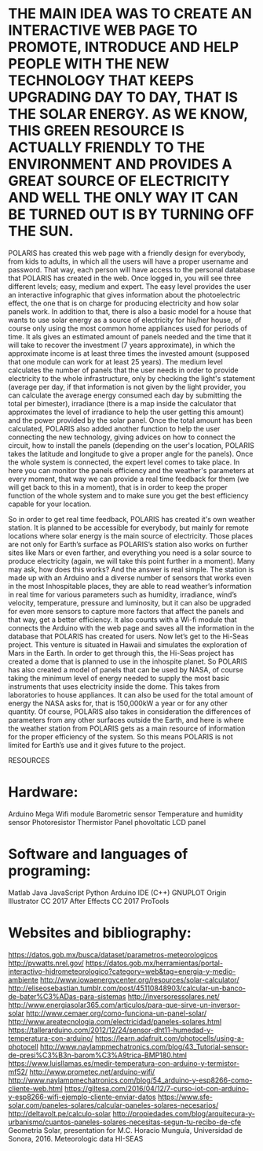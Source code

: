 # THE MAIN IDEA WAS TO CREATE AN INTERACTIVE WEB PAGE TO PROMOTE, INTRODUCE AND HELP PEOPLE WITH THE NEW TECHNOLOGY THAT KEEPS UPGRADING DAY TO DAY, THAT IS THE SOLAR ENERGY. AS WE KNOW, THIS GREEN RESOURCE IS ACTUALLY FRIENDLY TO THE ENVIRONMENT AND PROVIDES A GREAT SOURCE OF ELECTRICITY AND WELL THE ONLY WAY IT CAN BE TURNED OUT IS BY TURNING OFF THE SUN.

POLARIS has created this web page with a friendly design for everybody, from kids to adults, in which all the users will have a proper username and password. That way, each person will have access to the personal database that POLARIS has created in the web. Once logged in, you will see three different levels; easy, medium and expert. The easy level provides the user an interactive infographic that gives information about the photoelectric effect, the one that is on charge for producing electricity and how solar panels work. In addition to that, there is also a basic model for a house that wants to use solar energy as a source of electricity for his/her house, of course only using the most common home appliances used for periods of time. It als gives an estimated amount of panels needed and the time that it will take to recover the investment (7 years approximate), in which the approximate income is at least three times the invested amount (supposed that one module can work for at least 25 years). The medium level calculates the number of panels that the user needs in order to provide electricity to the whole infrastructure, only by checking the light's statement (average per day, if that information is not given by the light provider, you can calculate the average energy consumed each day by submitting the total per bimester), irradiance (there is a map inside the calculator that approximates the level of irradiance to help the user getting this amount) and the power provided by the solar panel. Once the total amount has been calculated, POLARIS also added another function to help the user connecting the new technology, giving advices on how to connect the circuit, how to install the panels (depending on the user's location, POLARIS takes the latitude and longitude to give a proper angle for the panels). Once the whole system is connected, the expert level comes to take place. In here you can monitor the panels efficiency and the weather's parameters at every moment, that way we can provide a real time feedback for them (we will get back to this in a moment), that is in order to keep the proper function of the whole system and to make sure you get the best efficiency capable for your location.

So in order to get real time feedback, POLARIS has created it's own weather station. It is planned to be accessible for everybody, but mainly for remote locations where solar energy is the main source of electricity. Those places are not only for Earth’s surface as POLARIS’s station also works on further sites like Mars or even farther, and everything you need is a solar source to produce electricity (again, we will take this point further in a moment). Many may ask, how does this works? And the answer is real simple. The station is made up with an Arduino and a diverse number of sensors that works even in the most Inhospitable places, they are able to read weather’s information in real time for various parameters such as humidity, irradiance, wind’s velocity, temperature, pressure and luminosity, but it can also be upgraded for even more sensors to capture more factors that affect the panels and that way, get a better efficiency. It also counts with a Wi-fi module that connects the Arduino with the web page and saves all the information in the database that POLARIS has created for users. Now let’s get to the Hi-Seas project. This venture is situated in Hawaii and simulates the exploration of Mars in the Earth. In order to get through this, the Hi-Seas project has created a dome that is planned to use in the inhospite planet. So POLARIS has also created a model of panels that can be used by NASA, of course taking the minimum level of energy needed to supply the most basic instruments that uses electricity inside the dome. This takes from laboratories to house appliances. It can also be used for the total amount of energy the NASA asks for, that is 150,000kW a year or for any other quantity. Of course, POLARIS also takes in consideration the differences of parameters from any other surfaces outside the Earth, and here is where the weather station from POLARIS gets as a main resource of information for the proper efficiency of the system. So this means POLARIS is not limited for Earth’s use and it gives future to the project.

RESOURCES

# Hardware:

Arduino Mega
Wifi module
Barometric sensor
Temperature and humidity sensor
Photoresistor
Thermistor
Panel phovoltatic
LCD panel
# Software and languages of programing:

Matlab
Java
JavaScript
Python
Arduino IDE (C++)
GNUPLOT
Origin
Illustrator CC 2017
After Effects CC 2017
ProTools
# Websites and bibliography:

https://datos.gob.mx/busca/dataset/parametros-meteorologicos
http://pvwatts.nrel.gov/
https://datos.gob.mx/herramientas/portal-interactivo-hidrometeorologico?category=web&tag=energia-y-medio-ambiente
http://www.iowaenergycenter.org/resources/solar-calculator/
http://eliseosebastian.tumblr.com/post/45110848903/calcular-un-banco-de-bater%C3%ADas-para-sistemas
http://inversoressolares.net/
http://www.energiasolar365.com/articulos/para-que-sirve-un-inversor-solar
http://www.cemaer.org/como-funciona-un-panel-solar/
http://www.areatecnologia.com/electricidad/paneles-solares.html
https://tallerarduino.com/2012/12/24/sensor-dht11-humedad-y-temperatura-con-arduino/
https://learn.adafruit.com/photocells/using-a-photocell
http://www.naylampmechatronics.com/blog/43_Tutorial-sensor-de-presi%C3%B3n-barom%C3%A9trica-BMP180.html
https://www.luisllamas.es/medir-temperatura-con-arduino-y-termistor-mf52/
http://www.prometec.net/arduino-wifi/
http://www.naylampmechatronics.com/blog/54_arduino-y-esp8266-como-cliente-web.html
https://giltesa.com/2016/04/12/7-curso-iot-con-arduino-y-esp8266-wifi-ejemplo-cliente-enviar-datos
https://www.sfe-solar.com/paneles-solares/calcular-paneles-solares-necesarios/
http://deltavolt.pe/calculo-solar
http://propiedades.com/blog/arquitecura-y-urbanismo/cuantos-paneles-solares-necesitas-segun-tu-recibo-de-cfe
Geometria Solar, presentation for M.C. Horacio Munguía, Universidad de Sonora, 2016.
Meteorologic data HI-SEAS
